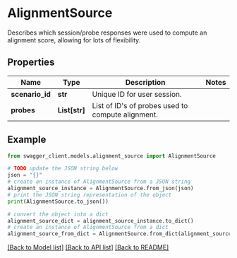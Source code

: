 # AlignmentSource

Describes which session/probe responses were used to compute an alignment score, allowing for lots of flexibility.

## Properties

Name | Type | Description | Notes
------------ | ------------- | ------------- | -------------
**scenario_id** | **str** | Unique ID for user session. | 
**probes** | **List[str]** | List of ID&#39;s of probes used to compute alignment. | 

## Example

```python
from swagger_client.models.alignment_source import AlignmentSource

# TODO update the JSON string below
json = "{}"
# create an instance of AlignmentSource from a JSON string
alignment_source_instance = AlignmentSource.from_json(json)
# print the JSON string representation of the object
print(AlignmentSource.to_json())

# convert the object into a dict
alignment_source_dict = alignment_source_instance.to_dict()
# create an instance of AlignmentSource from a dict
alignment_source_from_dict = AlignmentSource.from_dict(alignment_source_dict)
```
[[Back to Model list]](../README.md#documentation-for-models) [[Back to API list]](../README.md#documentation-for-api-endpoints) [[Back to README]](../README.md)


